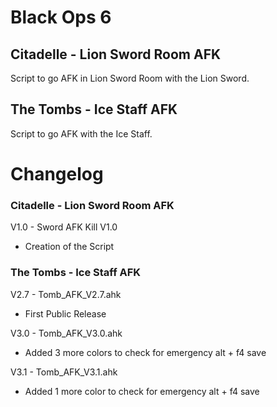 # Black Ops 6
## Citadelle - Lion Sword Room AFK
Script to go AFK in Lion Sword Room with the Lion Sword.

## The Tombs - Ice Staff AFK
Script to go AFK with the Ice Staff.

# Changelog

### Citadelle - Lion Sword Room AFK
V1.0 - Sword AFK Kill V1.0<br/>
- Creation of the Script
### The Tombs - Ice Staff AFK
V2.7 - Tomb_AFK_V2.7.ahk
- First Public Release

V3.0 - Tomb_AFK_V3.0.ahk<br/>
- Added 3 more colors to check for emergency alt + f4 save

V3.1 - Tomb_AFK_V3.1.ahk<br/>
- Added 1 more color to check for emergency alt + f4 save
